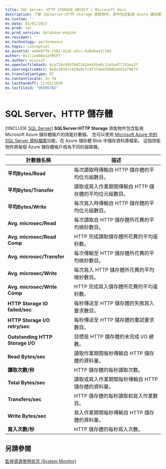```yaml
---
title: SQL Server、HTTP_STORAGE_OBJECT | Microsoft Docs
description: 了解 SQLServer:HTTP Storage 效能物件，其中包含監視 Azure 儲存體帳戶的效能計數器。
ms.custom: ''
ms.date: 03/01/2017
ms.prod: sql
ms.prod_service: database-engine
ms.reviewer: ''
ms.technology: performance
ms.topic: conceptual
ms.assetid: ae849f79-c581-42a5-a5cc-0a9ebea171b9
author: WilliamDAssafMSFT
ms.author: wiassaf
ms.openlocfilehash: 6ca729c6097b02142e4459a0c11e5ad77741ea37
ms.sourcegitcommit: 0e0cd9347c029e0c7c9f3fe6d39985a6d3af967d
ms.translationtype: HT
ms.contentlocale: zh-TW
ms.lasthandoff: 12/02/2020
ms.locfileid: "96505702"
---
```

# <a name="sql-server-http-storage"></a>SQL Server、HTTP 儲存體
 [!INCLUDE [SQL Server](../../includes/applies-to-version/sqlserver.md)]
  **SQLServer:HTTP Storage** 效能物件包含監視 Microsoft Azure 儲存體帳戶的效能計數器。 您可以使用 [Microsoft Azure 中的 SQL Server 資料檔案](../../relational-databases/databases/sql-server-data-files-in-microsoft-azure.md)功能，在 Azure 儲存體 Blob 中儲存資料庫檔案。 這個效能物件將每個 Azure 儲存體帳戶視為不同的磁碟機。  
  
|計數器名稱|描述|  
|------------------|-----------------|  
|**平均Bytes/Read**|每次讀取時傳輸自 HTTP 儲存體的平均位元組數目。|  
|**平均Bytes/Transfer**|讀取或寫入作業期間傳輸自 HTTP 儲存體的平均位元組數目。|  
|**平均Bytes/Write**|每次寫入時傳輸自 HTTP 儲存體的平均位元組數目。|  
|**Avg. microsec/Read**|每次讀取自 HTTP 儲存體所花費的平均微秒數目。|  
|**Avg. microsec/Read Comp**|HTTP 完成讀取儲存體所花費的平均毫秒數。| 
|**Avg. microsec/Transfer**|每次傳輸至 HTTP 儲存體所花費的平均微秒數目。|  
|**Avg. microsec/Write**|每次寫入 HTTP 儲存體所花費的平均微秒數目。|  
|**Avg. microsec/Write Comp**|HTTP 完成寫入儲存體所花費的平均毫秒數。|  
|**HTTP Storage IO failed/sec**|每秒傳送至 HTTP 儲存體的失敗寫入要求數目。| 
|**HTTP Storage I/O retry/sec**|每秒傳送至 HTTP 儲存體的重試要求數目。|  
|**Outstanding HTTP Storage I/O**|目標是 HTTP 儲存體的未完成 I/O 總數。|  
|**Read Bytes/sec**|讀取作業期間每秒傳輸自 HTTP 儲存體的資料量。|  
|**讀取次數/秒**|HTTP 儲存體的每秒讀取次數。|  
|**Total Bytes/sec**|讀取或寫入作業期間每秒傳輸自 HTTP 儲存體的資料量。|  
|**Transfers/sec**|HTTP 儲存體的每秒讀取和寫入作業數目。|  
|**Write Bytes/sec**|寫入作業期間每秒傳輸自 HTTP 儲存體的資料量。|  
|**寫入次數/秒**|HTTP 儲存體的每秒寫入次數。|  
  
## <a name="see-also"></a>另請參閱  
 [監視資源使用狀況 &#40;System Monitor&#41;](../../relational-databases/performance-monitor/monitor-resource-usage-system-monitor.md)  
  
  
